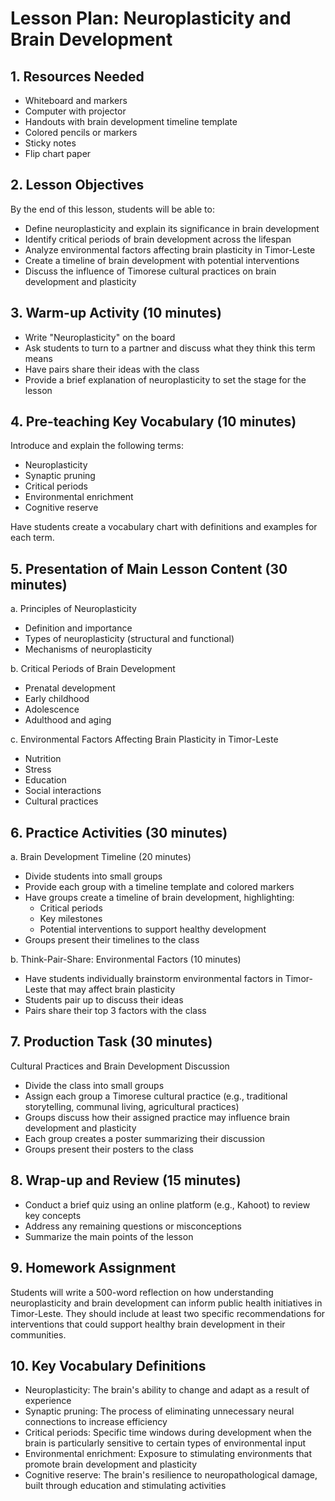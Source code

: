 # Lesson Plan: Neuroplasticity and Brain Development

## 1. Resources Needed

- Whiteboard and markers
- Computer with projector
- Handouts with brain development timeline template
- Colored pencils or markers
- Sticky notes
- Flip chart paper

## 2. Lesson Objectives

By the end of this lesson, students will be able to:
- Define neuroplasticity and explain its significance in brain development
- Identify critical periods of brain development across the lifespan
- Analyze environmental factors affecting brain plasticity in Timor-Leste
- Create a timeline of brain development with potential interventions
- Discuss the influence of Timorese cultural practices on brain development and plasticity

## 3. Warm-up Activity (10 minutes)

- Write "Neuroplasticity" on the board
- Ask students to turn to a partner and discuss what they think this term means
- Have pairs share their ideas with the class
- Provide a brief explanation of neuroplasticity to set the stage for the lesson

## 4. Pre-teaching Key Vocabulary (10 minutes)

Introduce and explain the following terms:
- Neuroplasticity
- Synaptic pruning
- Critical periods
- Environmental enrichment
- Cognitive reserve

Have students create a vocabulary chart with definitions and examples for each term.

## 5. Presentation of Main Lesson Content (30 minutes)

a. Principles of Neuroplasticity
   - Definition and importance
   - Types of neuroplasticity (structural and functional)
   - Mechanisms of neuroplasticity

b. Critical Periods of Brain Development
   - Prenatal development
   - Early childhood
   - Adolescence
   - Adulthood and aging

c. Environmental Factors Affecting Brain Plasticity in Timor-Leste
   - Nutrition
   - Stress
   - Education
   - Social interactions
   - Cultural practices

## 6. Practice Activities (30 minutes)

a. Brain Development Timeline (20 minutes)
   - Divide students into small groups
   - Provide each group with a timeline template and colored markers
   - Have groups create a timeline of brain development, highlighting:
     * Critical periods
     * Key milestones
     * Potential interventions to support healthy development
   - Groups present their timelines to the class

b. Think-Pair-Share: Environmental Factors (10 minutes)
   - Have students individually brainstorm environmental factors in Timor-Leste that may affect brain plasticity
   - Students pair up to discuss their ideas
   - Pairs share their top 3 factors with the class

## 7. Production Task (30 minutes)

Cultural Practices and Brain Development Discussion
- Divide the class into small groups
- Assign each group a Timorese cultural practice (e.g., traditional storytelling, communal living, agricultural practices)
- Groups discuss how their assigned practice may influence brain development and plasticity
- Each group creates a poster summarizing their discussion
- Groups present their posters to the class

## 8. Wrap-up and Review (15 minutes)

- Conduct a brief quiz using an online platform (e.g., Kahoot) to review key concepts
- Address any remaining questions or misconceptions
- Summarize the main points of the lesson

## 9. Homework Assignment

Students will write a 500-word reflection on how understanding neuroplasticity and brain development can inform public health initiatives in Timor-Leste. They should include at least two specific recommendations for interventions that could support healthy brain development in their communities.

## 10. Key Vocabulary Definitions

- Neuroplasticity: The brain's ability to change and adapt as a result of experience
- Synaptic pruning: The process of eliminating unnecessary neural connections to increase efficiency
- Critical periods: Specific time windows during development when the brain is particularly sensitive to certain types of environmental input
- Environmental enrichment: Exposure to stimulating environments that promote brain development and plasticity
- Cognitive reserve: The brain's resilience to neuropathological damage, built through education and stimulating activities